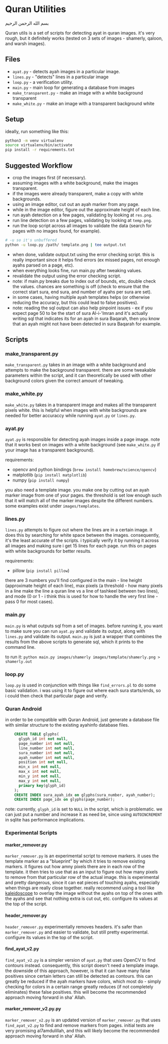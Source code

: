 # Quran Utilities

بسم الله الرحمن الرحيم

Quran utils is a set of scripts for detecting ayat in quran images. it's very rough, but it definitely works (tested on 3 sets of images - shamerly, qaloon, and warsh images).

## Files

* `ayat.py` - detects ayah images in a particular image.
* `lines.py` - "detects" lines in a particular image
* `loop.py` - a verification utility.
* `main.py` - main loop for generating a database from images
* `make_transparent.py` - make an image with a white background transparent
* `make_white.py` - make an image with a transparent background white

## Setup

ideally, run something like this:

```sh
python3 -m venv virtualenv
source virtualenv/bin/activate
pip install -r requirements.txt
```

## Suggested Workflow

- crop the images first (if necessary).
- assuming images with a white background, make the images transparent.
- if the images were already transparent, make a copy with white backgrounds.
- using an image editor, cut out an ayah marker from any page.
- while in the image editor, figure out the approximate height of each line.
- run ayah detection on a few pages, validating by looking at `res.png`.
- run line detection on a few pages, validating by looking at `temp.png`.
- run the loop script across all images to validate the data (search for pages
  with no images found, for example).

```sh
# -u so it's unbuffered
python -u loop.py /path/ template.png | tee output.txt
```

- when done, validate output.txt using the error checking script. this is
  really important since it helps find errors (ex missed pages, not enough
  ayahs parsed on a page, etc).
- when everything looks fine, run main.py after tweaking values.
- revalidate the output using the error checking script.
- note: if main.py breaks due to index out of bounds, etc, double check the
  values. chances are something is off (check to ensure that the correct start
  sura, end sura, and number of ayahs per sura are set).
- in some cases, having multiple ayah templates helps (or otherwise reducing
  the accuracy, but this could lead to false positives).
- note: reading the sql output can also help pinpoint issues - ex if you
  expect page 50 to be the start of sura Al-i-'Imran and it's actually writing
  sql that indicates its for an ayah in sura Baqarah, then you know that an
  ayah might not have been detected in sura Baqarah for example.


## Scripts

### make_transparent.py

`make_transparent.py` takes in an image with a white background and attempts
to make the background transparent. there are some tweakable parameters within
the script, and it can theoretically be used with other background colors
given the correct amount of tweaking.


### make_white.py

`make_white.py` takes in a transparent image and makes all the transparent
pixels white. this is helpful when images with white backgrounds are needed
for better accuraccy while running `ayat.py` or `lines.py`.


### ayat.py

`ayat.py` is responsible for detecting ayah images inside a page image. note that it works best on images with a white background (see `make_white.py` if your image has a transparent background).

requirements:

* opencv and python bindings (`brew install homebrew/science/opencv`)
* matplotlib (`pip install matplotlib`)
* numpy (`pip install numpy`)

you also need a template image. you make one by cutting out an ayah marker image from one of your pages. the threshold is set low enough such that it will match all of the marker images despite the different numbers. some examples exist under `images/templates`.

### lines.py

`lines.py` attempts to figure out where the lines are in a certain image. it does this by searching for white space between the images. consequently, it's the least accurate of the scripts. i typically verify it by running it across all images and making sure i get 15 lines for each page. run this on pages with white backgrounds for better results.

requirements:

* pillow (`pip install pillow`)

there are 3 numbers you'll find configured in the main - line height (approximate height of each line), max pixels (a threshold - how many pixels in a line make the line a quran line vs a line of tashkeel between two lines), and mode (0 or 1 - i think this is used for how to handle the very first line - pass 0 for most cases).

### main.py

`main.py` is what outputs sql from a set of images. before running it, you want to make sure you can run `ayat.py` and validate its output, along with `lines.py` and validate its output. `main.py` is just a wrapper that combines the results from the above scripts to generate sql, which it prints to the command line.

to run it:
`python main.py images/shamerly images/template/shamerly.png > shamerly.out`

### loop.py

`loop.py` is used in conjunction with things like `find_errors.pl` to do some basic validation. i was using it to figure out where each sura starts/ends, so i could then
check that particular page and verify.

### Quran Android

in order to be compatible with Quran Android, just generate a database file with similar structure to the existing ayahinfo database files.

```sql
    CREATE TABLE glyphs(
      glyph_id int not null,
      page_number int not null,
      line_number int not null,
      sura_number int not null,
      ayah_number int not null,
      position int not null,
      min_x int not null,
      max_x int not null,
      min_y int not null,
      max_y int not null,
      primary key(glyph_id)
    );
    CREATE INDEX sura_ayah_idx on glyphs(sura_number, ayah_number);
    CREATE INDEX page_idx on glyphs(page_number);
```

note: currently, `glyph_id` is set to `NULL` in the script, which is problematic. we can just put a number and increase it as need be, since using `AUTOINCREMENT` in sqlite has performance implications.


### Experimental Scripts

#### marker_remover.py

`marker_remover.py` is an experimental script to remove markers. it uses the template marker as a "blueprint" by which it tries to remove existing markers. it figures out how amny pixels there are in each row of the template. it then tries to use that as an input to figure out how many pixels to remove from that particular row of the actual image. this is experimental and pretty dangerous, since it can eat pieces of touching ayahs, especially when things are really close together. really recommend using a tool like [kaleidoscope](https://www.kaleidoscopeapp.com) to overlay the image without the ayahs on top of the ones with the ayahs and see that nothing extra is cut out, etc. configure its values at the top of the script.


#### header_remover.py

`header_remover.py` experimentally removes headers. it's safer than `marker_remover.py` and easier to validate, but still pretty experimental. configure its values in the top of the script.


#### find_ayat_v2.py

`find_ayat_v2.py` is a simpler version of `ayat.py` that uses OpenCV to find contours instead. consequently, this script doesn't need a template image. the downside of this approach, however, is that it can have many false positives since certain letters can still be detected as contours. this can greatly be reduced if the ayah markers have colors, which most do - simply checking for colors in a certain range greatly reduces (if not completely eliminates) these false positives. this will become the recommended approach moving forward in sha' Allah.


#### marker_remover_v2.py.py

`marker_remover_v2.py` is an updated version of `marker_remover.py` that uses
`find_ayat_v2.py` to find and remove markers from pages. initial tests are
very promising al7amdulillah, and this will likely become the recommended
approach moving forward in sha' Allah.
